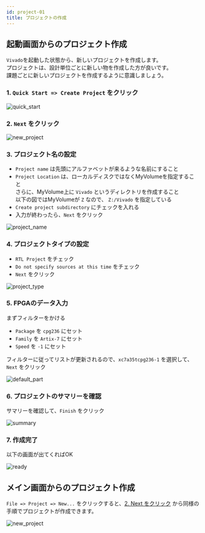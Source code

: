 ```yaml
---
id: project-01
title: プロジェクトの作成
---
```

## 起動画面からのプロジェクト作成
`Vivado`を起動した状態から、新しいプロジェクトを作成します。  
プロジェクトは、設計単位ごとに新しい物を作成した方が良いです。  
課題ごとに新しいプロジェクトを作成するように意識しましょう。


### 1. `Quick Start => Create Project` をクリック
![quick_start](assets/1_project/1-1_quick_start.png)


### 2. `Next` をクリック
![new_project](assets/1_project/1-2_new_project.png)


### 3. プロジェクト名の設定

- `Project name` は先頭にアルファベットが来るような名前にすること
- `Project Location` は、ローカルディスクではなくMyVolumeを指定すること  
さらに、MyVolume上に `Vivado` というディレクトリを作成すること  
以下の図ではMyVolumeが `Z` なので、 `Z:/Vivado` を指定している
- `Create project subdirectory` にチェックを入れる
- 入力が終わったら、`Next` をクリック

![project_name](assets/1_project/1-3_project_name.png)


### 4. プロジェクトタイプの設定

- `RTL Project` をチェック
- `Do not specify sources at this time` をチェック
- `Next` をクリック

![project_type](assets/1_project/1-4_project_type.png)


### 5. FPGAのデータ入力

まずフィルターをかける
- `Package` を `cpg236` にセット
- `Family` を `Artix-7` にセット
- `Speed` を `-1` にセット

フィルターに従ってリストが更新されるので、`xc7a35tcpg236-1` を選択して、`Next` をクリック

![default_part](assets/1_project/1-5_default_part.png)


### 6. プロジェクトのサマリーを確認

サマリーを確認して、`Finish` をクリック

![summary](assets/1_project/1-6_new_project_summary.png)


### 7. 作成完了

以下の画面が出てくればOK

![ready](assets/1_project/1-7_ready.png)


## メイン画面からのプロジェクト作成

`File => Project => New...` をクリックすると、[2. Next をクリック](#2-next-をクリック) から同様の手順でプロジェクトが作成できます。


![new_project](assets/1_project/1-8_new_project.png)